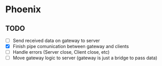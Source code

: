 ﻿# Phoenix

## TODO
- [ ] Send received data on gateway to server
- [x] Finish pipe comunication between gateway and clients
- [ ] Handle errors (Server close, Client close, etc)
- [ ] Move gateway logic to server (gateway is just a bridge to pass data)